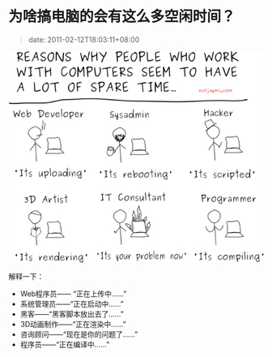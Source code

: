 # 为啥搞电脑的会有这么多空闲时间？
>date: 2011-02-12T18:03:11+08:00


[![](/assets/images/coolshell.cn/wp-content/uploads/2011/02/reasons_why_people_who_work_with_computers_seem_to_have_a_lot_of_spare_time.png "reasons_why_people_who_work_with_computers_seem_to_have_a_lot_of_spare_time")](/assets/images/coolshell.cn/wp-content/uploads/2011/02/reasons_why_people_who_work_with_computers_seem_to_have_a_lot_of_spare_time.png)


解释一下：



* Web程序员—— “正在上传中……”
* 系统管理员——“正在启动中……”
* 黑客——“黑客脚本放出去了……”
* 3D动画制作——“正在渲染中……”
* 咨询顾问——“现在是你的问题了……”
* 程序员——“正在编译中……”



